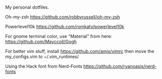 My personal dotfiles.

Oh-my-zsh https://github.com/robbyrussell/oh-my-zsh

Powerlevel10k https://github.com/romkatv/powerlevel10k

For gnome terminal color, use "Material" from here: https://github.com/Mayccoll/Gogh

For better vim stuff, install https://github.com/amix/vimrc
then move the my_configs.vim to ~/.vim_runtimes/

Using the Hack font from Nerd-Fonts https://github.com/ryanoasis/nerd-fonts

